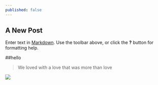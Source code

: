 ```yaml
---
published: false
---
```


## A New Post

Enter text in [Markdown](http://daringfireball.net/projects/markdown/). Use the toolbar above, or click the **?** button for formatting help.

##hello

> We loved with a love that was more than love

![](/_posts/delete.004.jpg)

